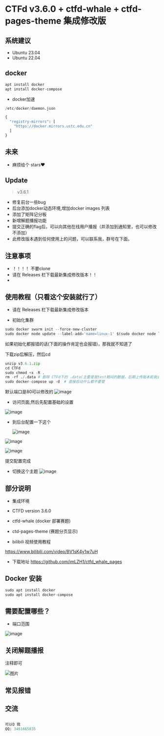 # CTFd v3.6.0 + ctfd-whale + ctfd-pages-theme 集成修改版


## 系统建议
- Ubuntu 23.04
- Ubuntu 22.04



## docker

```python
apt install docker
apt install docker-compose
```



* docker加速

```python
/etc/docker/daemon.json 

{
  "registry-mirrors": [
    "https://docker.mirrors.ustc.edu.cn"
  ]
}
```




## 未来



- 麻烦给个 stars❤️



## Update


> v3.6.1
- 修复前台一些bug
- 后台添加docker动态环境,增加docker images 列表
- 添加了矩阵记分板
- 新增解题播报功能
- 提交正确的flag后，可以向其他在线用户播报（并添加到通知里，也可以修改不添加）
- 此修改版本遇到任何使用上的问题，可以联系我，群号在下面。


## 注意事项
- ！！！！ 不要clone
- 请在 Releases 栏下载最新集成修改版本！！
- 


## 使用教程（只看这个安装就行了）

- 请在 Releases 栏下载最新集成修改版本


 - 初始化集群
 
```python
sudo docker swarm init --force-new-cluster
sudo docker node update --label-add='name=linux-1' $(sudo docker node ls -q)
```
 如果初始化都报错的话(下面的操作肯定也会报错)，那我就不知道了
​


下载zip后解压，然后cd 

```python
unzip v3.6.1.zip
cd CTFd
sudo chmod +x -R .
rm -rf ./.data # 删除 CTFd下的 .data(主要是我test期间的数据，后期上传版本前我会自己删)
sudo docker-compose up -d  # 直接启动什么都不要管
```

默认端口是80可以修改的
![image](https://github.com/imLZH1/ctfd_whale_pages/assets/60182298/8f791dc9-29d6-4a0c-bad0-80b57afcc38c)


- 访问页面,然后先配置基础的设置

![image](https://github.com/imLZH1/ctfd_whale_pages/assets/60182298/5d0e0463-c726-434d-8803-6b9ec9ba6fd1)

- 到后台配置一下这个

  ![image](https://github.com/imLZH1/ctfd_whale_pages/assets/60182298/66dfcad4-2d15-4a70-9ce5-824b535b766c)

![image](https://github.com/imLZH1/ctfd_whale_pages/assets/60182298/261a47ac-dc45-4ee7-a519-221861a60744)

![image](https://github.com/imLZH1/ctfd_whale_pages/assets/60182298/1626a3d2-cf51-4565-806c-9fcb76c4713c)

提交配置完成

- 切换这个主题
![image](https://github.com/imLZH1/ctfd_whale_pages/assets/60182298/374ac042-d784-4cb0-bae2-8a82b22206ea)




## 部分说明

* 集成环境

- CTFD version 3.6.0
- ctfd-whale  (docker 部署赛题)
- ctd-pages-theme (赛题分页显示)



- bilibili 视频使用教程

https://www.bilibili.com/video/BV1sK4y1w7uH

- 下载地址
https://github.com/imLZH1/ctfd_whale_pages









## Docker 安装



```python
sudo apt install docker
sudo apt install docker-compose
```





## 需要配置哪些？





* 端口范围



![image](image-20230920042250-cotz2cn.png)








## 关闭解题播报

 注释即可

![图片](https://github.com/imLZH1/ctfd_whale_pages/assets/60182298/d463d5f4-be2c-4163-a805-8a8d60377e4a)





## 常见报错






## 交流

```python

可以Q 我
QQ: 3461665835
```

